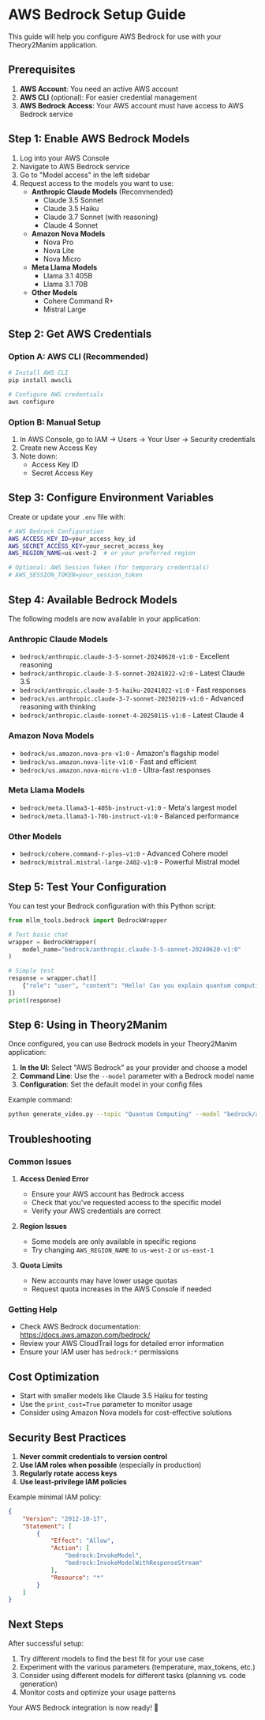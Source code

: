 # AWS Bedrock Setup Guide

This guide will help you configure AWS Bedrock for use with your Theory2Manim application.

## Prerequisites

1. **AWS Account**: You need an active AWS account
2. **AWS CLI** (optional): For easier credential management
3. **AWS Bedrock Access**: Your AWS account must have access to AWS Bedrock service

## Step 1: Enable AWS Bedrock Models

1. Log into your AWS Console
2. Navigate to AWS Bedrock service
3. Go to "Model access" in the left sidebar
4. Request access to the models you want to use:
   - **Anthropic Claude Models** (Recommended)
     - Claude 3.5 Sonnet
     - Claude 3.5 Haiku
     - Claude 3.7 Sonnet (with reasoning)
     - Claude 4 Sonnet
   - **Amazon Nova Models**
     - Nova Pro
     - Nova Lite
     - Nova Micro
   - **Meta Llama Models**
     - Llama 3.1 405B
     - Llama 3.1 70B
   - **Other Models**
     - Cohere Command R+
     - Mistral Large

## Step 2: Get AWS Credentials

### Option A: AWS CLI (Recommended)
```bash
# Install AWS CLI
pip install awscli

# Configure AWS credentials
aws configure
```

### Option B: Manual Setup
1. In AWS Console, go to IAM → Users → Your User → Security credentials
2. Create new Access Key
3. Note down:
   - Access Key ID
   - Secret Access Key

## Step 3: Configure Environment Variables

Create or update your `.env` file with:

```bash
# AWS Bedrock Configuration
AWS_ACCESS_KEY_ID=your_access_key_id
AWS_SECRET_ACCESS_KEY=your_secret_access_key
AWS_REGION_NAME=us-west-2  # or your preferred region

# Optional: AWS Session Token (for temporary credentials)
# AWS_SESSION_TOKEN=your_session_token
```

## Step 4: Available Bedrock Models

The following models are now available in your application:

### Anthropic Claude Models
- `bedrock/anthropic.claude-3-5-sonnet-20240620-v1:0` - Excellent reasoning
- `bedrock/anthropic.claude-3-5-sonnet-20241022-v2:0` - Latest Claude 3.5
- `bedrock/anthropic.claude-3-5-haiku-20241022-v1:0` - Fast responses
- `bedrock/us.anthropic.claude-3-7-sonnet-20250219-v1:0` - Advanced reasoning with thinking
- `bedrock/anthropic.claude-sonnet-4-20250115-v1:0` - Latest Claude 4

### Amazon Nova Models
- `bedrock/us.amazon.nova-pro-v1:0` - Amazon's flagship model
- `bedrock/us.amazon.nova-lite-v1:0` - Fast and efficient
- `bedrock/us.amazon.nova-micro-v1:0` - Ultra-fast responses

### Meta Llama Models
- `bedrock/meta.llama3-1-405b-instruct-v1:0` - Meta's largest model
- `bedrock/meta.llama3-1-70b-instruct-v1:0` - Balanced performance

### Other Models
- `bedrock/cohere.command-r-plus-v1:0` - Advanced Cohere model
- `bedrock/mistral.mistral-large-2402-v1:0` - Powerful Mistral model

## Step 5: Test Your Configuration

You can test your Bedrock configuration with this Python script:

```python
from mllm_tools.bedrock import BedrockWrapper

# Test basic chat
wrapper = BedrockWrapper(
    model_name="bedrock/anthropic.claude-3-5-sonnet-20240620-v1:0"
)

# Simple test
response = wrapper.chat([
    {"role": "user", "content": "Hello! Can you explain quantum computing in simple terms?"}
])
print(response)
```

## Step 6: Using in Theory2Manim

Once configured, you can use Bedrock models in your Theory2Manim application:

1. **In the UI**: Select "AWS Bedrock" as your provider and choose a model
2. **Command Line**: Use the `--model` parameter with a Bedrock model name
3. **Configuration**: Set the default model in your config files

Example command:
```bash
python generate_video.py --topic "Quantum Computing" --model "bedrock/anthropic.claude-3-5-sonnet-20240620-v1:0"
```

## Troubleshooting

### Common Issues

1. **Access Denied Error**
   - Ensure your AWS account has Bedrock access
   - Check that you've requested access to the specific model
   - Verify your AWS credentials are correct

2. **Region Issues**
   - Some models are only available in specific regions
   - Try changing `AWS_REGION_NAME` to `us-west-2` or `us-east-1`

3. **Quota Limits**
   - New accounts may have lower usage quotas
   - Request quota increases in the AWS Console if needed

### Getting Help

- Check AWS Bedrock documentation: https://docs.aws.amazon.com/bedrock/
- Review your AWS CloudTrail logs for detailed error information
- Ensure your IAM user has `bedrock:*` permissions

## Cost Optimization

- Start with smaller models like Claude 3.5 Haiku for testing
- Use the `print_cost=True` parameter to monitor usage
- Consider using Amazon Nova models for cost-effective solutions

## Security Best Practices

1. **Never commit credentials to version control**
2. **Use IAM roles when possible** (especially in production)
3. **Regularly rotate access keys**
4. **Use least-privilege IAM policies**

Example minimal IAM policy:
```json
{
    "Version": "2012-10-17",
    "Statement": [
        {
            "Effect": "Allow",
            "Action": [
                "bedrock:InvokeModel",
                "bedrock:InvokeModelWithResponseStream"
            ],
            "Resource": "*"
        }
    ]
}
```

## Next Steps

After successful setup:
1. Try different models to find the best fit for your use case
2. Experiment with the various parameters (temperature, max_tokens, etc.)
3. Consider using different models for different tasks (planning vs. code generation)
4. Monitor costs and optimize your usage patterns

Your AWS Bedrock integration is now ready! 🎉
